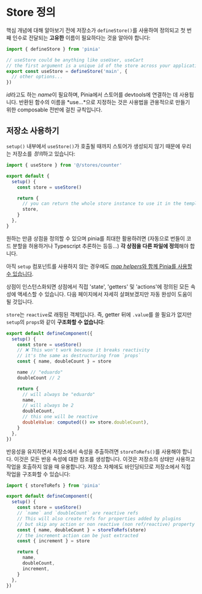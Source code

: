 # Store 정의

<VueSchoolLink
  href="https://vueschool.io/lessons/define-your-first-pinia-store"
  title="Learn how to define and use stores in Pinia"
/>

핵심 개념에 대해 알아보기 전에 저장소가 `defineStore()`를 사용하여 정의되고 첫 번째 인수로 전달되는 **고유한** 이름이 필요하다는 것을 알아야 합니다:

```js
import { defineStore } from 'pinia'

// useStore could be anything like useUser, useCart
// the first argument is a unique id of the store across your application
export const useStore = defineStore('main', {
  // other options...
})
```

*id*라고도 하는 *name*이 필요하며, Pinia에서 스토어를 devtools에 연결하는 데 사용됩니다. 반환된 함수의 이름을 *use...*으로 지정하는 것은 사용법을 관용적으로 만들기 위한 composable 전반에 걸친 규칙입니다.

## 저장소 사용하기

`setup()` 내부에서 `useStore()`가 호출될 때까지 스토어가 생성되지 않기 때문에 우리는 저장소를 *정의*하고 있습니다:

```js
import { useStore } from '@/stores/counter'

export default {
  setup() {
    const store = useStore()

    return {
      // you can return the whole store instance to use it in the template
      store,
    }
  },
}
```

원하는 만큼 상점을 정의할 수 있으며 pinia를 최대한 활용하려면 (자동으로 번들이 코드 분할을 허용하거나 Typescript 추론하는 등등...) **각 상점을 다른 파일에 정의**해야 합니다.

아직 `setup` 컴포넌트를 사용하지 않는 경우에도 [*map helpers*와 함께 Pinia를 사용할 수 있습니다](../cookbook/options-api.md).

상점이 인스턴스화되면 상점에서 직접 'state', 'getters' 및 'actions'에 정의된 모든 속성에 액세스할 수 있습니다. 다음 페이지에서 자세히 살펴보겠지만 자동 완성이 도움이 될 것입니다.

`store`는 `reactive`로 래핑된 객체입니다. 즉, getter 뒤에 `.value`를 쓸 필요가 없지만 `setup`의 `props`와 같이 **구조화할 수 없습니다**:

```js
export default defineComponent({
  setup() {
    const store = useStore()
    // ❌ This won't work because it breaks reactivity
    // it's the same as destructuring from `props`
    const { name, doubleCount } = store

    name // "eduardo"
    doubleCount // 2

    return {
      // will always be "eduardo"
      name,
      // will always be 2
      doubleCount,
      // this one will be reactive
      doubleValue: computed(() => store.doubleCount),
    }
  },
})
```

반응성을 유지하면서 저장소에서 속성을 추출하려면 `storeToRefs()`를 사용해야 합니다. 이것은 모든 반응 속성에 대한 참조를 생성합니다. 이것은 저장소의 상태만 사용하고 작업을 호출하지 않을 때 유용합니다. 저장소 자체에도 바인딩되므로 저장소에서 직접 작업을 구조화할 수 있습니다:

```js
import { storeToRefs } from 'pinia'

export default defineComponent({
  setup() {
    const store = useStore()
    // `name` and `doubleCount` are reactive refs
    // This will also create refs for properties added by plugins
    // but skip any action or non reactive (non ref/reactive) property
    const { name, doubleCount } = storeToRefs(store)
    // the increment action can be just extracted
    const { increment } = store

    return {
      name,
      doubleCount,
      increment,
    }
  },
})
```
